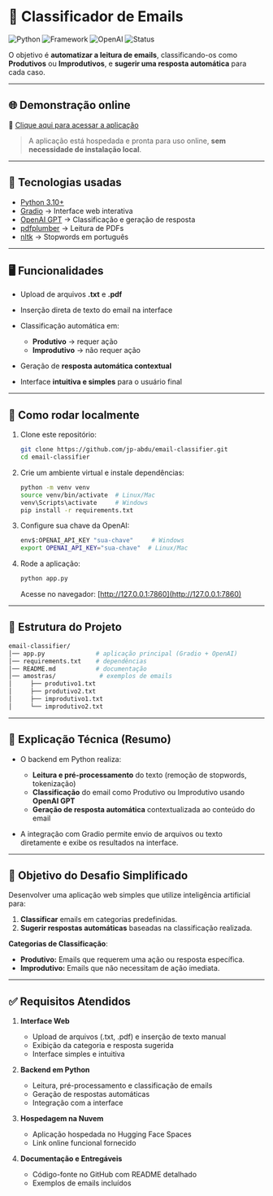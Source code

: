 # 📧 Classificador de Emails

![Python](https://img.shields.io/badge/Python-3.10+-blue.svg)
![Framework](https://img.shields.io/badge/Framework-Gradio-orange.svg)
![OpenAI](https://img.shields.io/badge/API-OpenAI-green.svg)
![Status](https://img.shields.io/badge/Status-Online-success.svg)

O objetivo é **automatizar a leitura de emails**, classificando-os como **Produtivos** ou **Improdutivos**, e **sugerir uma resposta automática** para cada caso.

---

## 🌐 Demonstração online

🔗 [Clique aqui para acessar a aplicação](https://huggingface.co/spaces/jpabdu/email-classifier)

> A aplicação está hospedada e pronta para uso online, **sem necessidade de instalação local**.

---

## 🚀 Tecnologias usadas

* [Python 3.10+](https://www.python.org/)
* [Gradio](https://gradio.app/) → Interface web interativa
* [OpenAI GPT](https://platform.openai.com/) → Classificação e geração de resposta
* [pdfplumber](https://github.com/jsvine/pdfplumber) → Leitura de PDFs
* [nltk](https://www.nltk.org/) → Stopwords em português

---

## 🖥️ Funcionalidades

* Upload de arquivos **.txt** e **.pdf**
* Inserção direta de texto do email na interface
* Classificação automática em:

  * **Produtivo** → requer ação
  * **Improdutivo** → não requer ação
* Geração de **resposta automática contextual**
* Interface **intuitiva e simples** para o usuário final

---

## 🔧 Como rodar localmente

1. Clone este repositório:

   ```bash
   git clone https://github.com/jp-abdu/email-classifier.git
   cd email-classifier
   ```
2. Crie um ambiente virtual e instale dependências:

   ```bash
   python -m venv venv
   source venv/bin/activate  # Linux/Mac
   venv\Scripts\activate     # Windows
   pip install -r requirements.txt
   ```
3. Configure sua chave da OpenAI:

   ```bash
   env$:OPENAI_API_KEY "sua-chave"     # Windows
   export OPENAI_API_KEY="sua-chave"  # Linux/Mac
   ```
4. Rode a aplicação:

   ```bash
   python app.py
   ```

   Acesse no navegador: [http://127.0.0.1:7860](http://127.0.0.1:7860)

---

## 📂 Estrutura do Projeto

```bash
email-classifier/
│── app.py              # aplicação principal (Gradio + OpenAI)
│── requirements.txt    # dependências
│── README.md           # documentação
│── amostras/            # exemplos de emails
│     ├── produtivo1.txt
│     ├── produtivo2.txt
│     ├── improdutivo1.txt
│     └── improdutivo2.txt
```

---

## 🧠 Explicação Técnica (Resumo)

* O backend em Python realiza:

  * **Leitura e pré-processamento** do texto (remoção de stopwords, tokenização)
  * **Classificação** do email como Produtivo ou Improdutivo usando **OpenAI GPT**
  * **Geração de resposta automática** contextualizada ao conteúdo do email
* A integração com Gradio permite envio de arquivos ou texto diretamente e exibe os resultados na interface.

---

## 📌 Objetivo do Desafio Simplificado

Desenvolver uma aplicação web simples que utilize inteligência artificial para:

1. **Classificar** emails em categorias predefinidas.
2. **Sugerir respostas automáticas** baseadas na classificação realizada.

**Categorias de Classificação**:

* **Produtivo:** Emails que requerem uma ação ou resposta específica.
* **Improdutivo:** Emails que não necessitam de ação imediata.

---

## ✅ Requisitos Atendidos

1. **Interface Web**

   * Upload de arquivos (.txt, .pdf) e inserção de texto manual
   * Exibição da categoria e resposta sugerida
   * Interface simples e intuitiva

2. **Backend em Python**

   * Leitura, pré-processamento e classificação de emails
   * Geração de respostas automáticas
   * Integração com a interface

3. **Hospedagem na Nuvem**

   * Aplicação hospedada no Hugging Face Spaces
   * Link online funcional fornecido

4. **Documentação e Entregáveis**

   * Código-fonte no GitHub com README detalhado
   * Exemplos de emails incluídos
